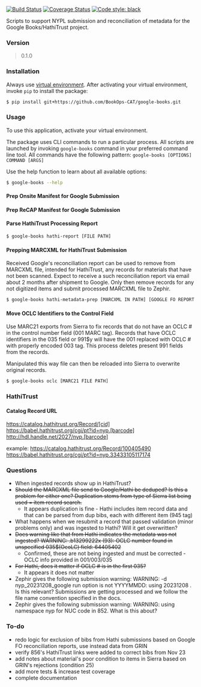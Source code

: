 [![Build Status](https://github.com/BookOps-CAT/google-books/actions/workflows/unit-tests.yaml/badge.svg?branch=main)](https://github.com/BookOps-CAT/google-books/actions) [![Coverage Status](https://coveralls.io/repos/github/BookOps-CAT/google-books/badge.svg?branch=main)](https://coveralls.io/github/BookOps-CAT/google-books?branch=main) [![Code style: black](https://img.shields.io/badge/code%20style-black-000000.svg)](https://github.com/psf/black)

Scripts to support NYPL submission and reconciliation of metadata for the Google Books/HathiTrust project.

### Version
> 0.1.0

### Installation
Always use [virtual environment](https://docs.python.org/3/library/venv.html). After activating your virtual environment, invoke `pip` to install the package:
```bash
$ pip install git+https://github.com/BookOps-CAT/google-books.git
```

### Usage

To use this application, activate your virtual environment.

The package uses CLI commands to run a particular process. All scripts are launched by invoking `google-books` command in your preferred command line tool.
All commands have the following pattern: `google-books [OPTIONS] COMMAND [ARGS]`

Use the help function to learn about all available options:
```bash
$ google-books --help
```

#### Prep Onsite Manifest for Google Submission
#### Prep ReCAP Manifest for Google Submission
#### Parse HathiTrust Processing Report

```bash
$ google-books hathi-report [FILE PATH]
```

#### Prepping MARCXML for HathiTrust Submission
Received Google's reconciliation report can be used to remove from MARCXML file, intended for HathiTrust, any records for materials that have not been scanned. Expect to receive a such reconciliation report via email about 2 months after shipment to Google. Only then remove records for any not digitized items and submit processed MARCXML file to Zephir.

```bash
$ google-books hathi-metadata-prep [MARCXML IN PATH] [GOOGLE FO REPORT PATH] [MARCXML OUT PATH]
```

#### Move OCLC Identifiers to the Control Field
Use MARC21 exports from Sierra to fix records that do not have an OCLC # in the control number field (001 MARC tag). Records that have OCLC identifiers in the 035 field or 991$y will have the 001 replaced with OCLC # with properly encoded 003 tag. This process deletes present 991 fields from the records.

Manipulated this way file can then be reloaded into Sierra to overwrite original records.

```bash
$ google-books oclc [MARC21 FILE PATH]
```


### HathiTrust
#### Catalog Record URL
https://catalog.hathitrust.org/Record/[cid]
https://babel.hathitrust.org/cgi/pt?id=nyp.[barcode]
http://hdl.handle.net/2027/nyp.[barcode]

example:
https://catalog.hathitrust.org/Record/100405490
https://babel.hathitrust.org/cgi/pt?id=nyp.33433105117174


### Questions
+ When ingested records show up in HathiTrust?
+ ~~Should the MARCXML file send to Google/Hathi be deduped? Is this a problem for either one? Duplication stems from type of Sierra list being used = item record search.~~
  + It appears duplication is fine - Hathi includes item record data and that can be parsed from dup bibs, each with different item (945 tag)
+ What happens when we resubmit a record that passed validation (minor problems only) and was ingested to Hathi? Will it get overwritten?
+ ~~Does warning like that from Hathi indicates the metadata was not ingested? WARNING: .b13299222x (93): OCLC number found in unspecified 035$(OcoLC) field: 64405402~~
  + Confirmed, these are not being ingested and must be corrected - OCLC info provided in 001/003/035
+ ~~For Hathi, does it matter if OCLC # is in the first 035?~~
  + It appears it does not matter
+ Zephir gives the following submission warning: WARNING: -d nyp_20231208_google run option is not YYYYMMDD: using 20231208 . Is this relevant? Submissions are getting processed and we follow the file name convention specified in the docs.
+ Zephir gives the following submission warning: WARNING: using namespace nyp for NUC code in 852. What is this about?

### To-do
+ redo logic for exclusion of bibs from Hathi submissions based on Google FO reconciliation reports, use instead data from GRIN
+ verify 856's HathiTrust links were added to correct bibs from Nov 23
+ add notes about material's poor condition to items in Sierra based on GRIN's rejections (condition 25)
+ add more tests & increase test coverage
+ complete documentation